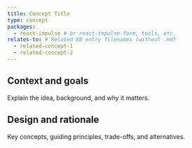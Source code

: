 ```yaml
---
title: Concept Title
type: concept
packages:
  - react-impulse # or react-impulse-form, tools, etc.
relates-to: # Related KB entry filenames (without .md)
  - related-concept-1
  - related-concept-2
---
```


## Context and goals

Explain the idea, background, and why it matters.

## Design and rationale

Key concepts, guiding principles, trade-offs, and alternatives.
